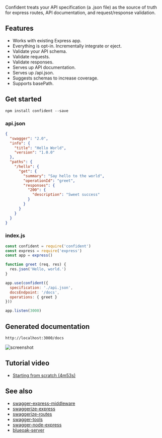 Confident treats your API specification (a .json file) as the source of truth for express routes, API documentation, and request/response validation.

## Features

* Works with existing Express app.
* Everything is opt-in. Incrementally integrate or eject.
* Validate your API schema.
* Validate requests.
* Validate responses.
* Serves up API documentation.
* Serves up /api.json.
* Suggests schemas to increase coverage.
* Supports basePath.

## Get started

```
npm install confident --save
```

### api.json

```json
{
  "swagger": "2.0",
  "info": {
    "title": "Hello World",
    "version": "1.0.0"
  },
  "paths": {
    "/hello": {
      "get": {
        "summary": "Say hello to the world",
        "operationId": "greet",
        "responses": {
          "200": {
            "description": "Sweet success"
          }
        }
      }
    }
  }
}
```

### index.js

```javascript
const confident = require('confident')
const express = require('express')
const app = express()

function greet (req, res) {
  res.json('Hello, world.')
}

app.use(confident({
  specification: './api.json',
  docsEndpoint: '/docs',
  operations: { greet }
}))

app.listen(3000)
```

## Generated documentation

`http://localhost:3000/docs`

![screenshot](https://d3vv6lp55qjaqc.cloudfront.net/items/0V0d341O2k0l2c243C3G/Screen%20Shot%202016-09-23%20at%203.25.07%20PM.png?X-CloudApp-Visitor-Id=ab2071d5f76f8504ab6d3070d8a2c5c3&v=60088c3e)

## Tutorial video

* [Starting from scratch (4m53s)](https://cl.ly/0w1S0Q1O3o3z)

## See also

* [swagger-express-middleware](https://github.com/BigstickCarpet/swagger-express-middleware)
* [swaggerize-express](https://github.com/krakenjs/swaggerize-express)
* [swaggerize-routes](https://github.com/krakenjs/swaggerize-routes)
* [swagger-tools](https://github.com/apigee-127/swagger-tools)
* [swagger-node-express](https://github.com/swagger-api/swagger-node)
* [blueoak-server](https://github.com/BlueOakJS/blueoak-server)
